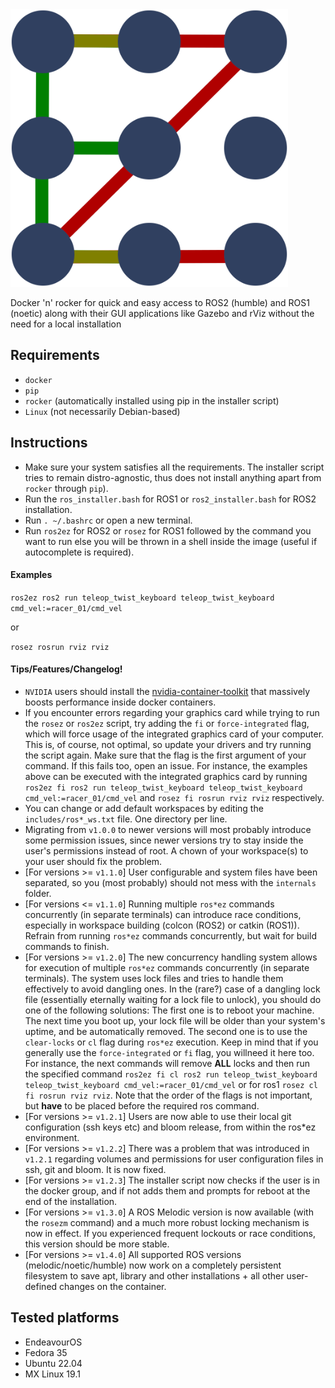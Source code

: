 <img src=media/rosez.png width="444px"/>

Docker 'n' rocker for quick and easy access to ROS2 (humble) and ROS1 (noetic) along with their GUI applications like Gazebo and rViz without the need for a local installation

## Requirements

* `docker`
* `pip`
* `rocker` (automatically installed using pip in the installer script)
* `Linux` (not necessarily Debian-based)

## Instructions
* Make sure your system satisfies all the requirements. The installer script tries to remain distro-agnostic, thus does not install anything apart from `rocker` through `pip`).
* Run the `ros_installer.bash` for ROS1 or `ros2_installer.bash` for ROS2 installation.
* Run `. ~/.bashrc` or open a new terminal.
* Run `ros2ez` for ROS2 or `rosez` for ROS1 followed by the command you want to run else you will be thrown in a shell inside the image (useful if autocomplete is required).

#### Examples

`ros2ez ros2 run teleop_twist_keyboard teleop_twist_keyboard cmd_vel:=racer_01/cmd_vel`

or

`rosez rosrun rviz rviz`

#### Tips/Features/Changelog!
* `NVIDIA` users should install the [nvidia-container-toolkit](https://docs.nvidia.com/datacenter/cloud-native/container-toolkit/install-guide.html#docker) that massively boosts performance inside docker containers.
* If you encounter errors regarding your graphics card while trying to run the `rosez` or `ros2ez` script, try adding the `fi` or `force-integrated` flag, which will force usage of the integrated graphics card of your computer. This is, of course, not optimal, so update your drivers and try running the script again. Make sure that the flag is the first argument of your command. If this fails too, open an issue. For instance, the examples above can be executed with the integrated graphics card by running `ros2ez fi ros2 run teleop_twist_keyboard teleop_twist_keyboard cmd_vel:=racer_01/cmd_vel` and `rosez fi rosrun rviz rviz` respectively.
* You can change or add default workspaces by editing the `includes/ros*_ws.txt` file. One directory per line.
* Migrating from `v1.0.0` to newer versions will most probably introduce some permission issues, since newer versions try to stay inside the user's permissions instead of root. A chown of your workspace(s) to your user should fix the problem.
* [For versions >= `v1.1.0`] User configurable and system files have been separated, so you (most probably) should not mess with the `internals` folder.
* [For versions <= `v1.1.0`] Running multiple `ros*ez` commands concurrently (in separate terminals) can introduce race conditions, especially in workspace building (colcon (ROS2) or catkin (ROS1)). Refrain from running `ros*ez` commands concurrently, but wait for build commands to finish.
* [For versions >= `v1.2.0`] The new concurrency handling system allows for execution of multiple `ros*ez` commands concurrently (in separate terminals). The system uses lock files and tries to handle them effectively to avoid dangling ones. In the (rare?) case of a dangling lock file (essentially eternally waiting for a lock file to unlock), you should do one of the following solutions: The first one is to reboot your machine. The next time you boot up, your lock file will be older than your system's uptime, and be automatically removed. The second one is to use the `clear-locks` or `cl` flag during `ros*ez` execution. Keep in mind that if you generally use the `force-integrated` or `fi` flag, you willneed it here too. For instance, the next commands will remove **ALL** locks and then run the specified command `ros2ez fi cl ros2 run teleop_twist_keyboard teleop_twist_keyboard cmd_vel:=racer_01/cmd_vel` or for ros1 `rosez cl fi rosrun rviz rviz`. Note that the order of the flags is not important, but **have** to be placed before the required ros command.
* [For versions >= `v1.2.1`] Users are now able to use their local git configuration (ssh keys etc) and bloom release, from within the ros\*ez environment.
* [For versions >= `v1.2.2`] There was a problem that was introduced in `v1.2.1` regarding volumes and permissions for user configuration files in ssh, git and bloom. It is now fixed.
* [For versions >= `v1.2.3`] The installer script now checks if the user is in the docker group, and if not adds them and prompts for reboot at the end of the installation.
* [For versions >= `v1.3.0`] A ROS Melodic version is now available (with the `rosezm` command) and a much more robust locking mechanism is now in effect. If you experienced frequent lockouts or race conditions, this version should be more stable.
* [For versions >= `v1.4.0`] All supported ROS versions (melodic/noetic/humble) now work on a completely persistent filesystem to save apt, library and other installations + all other user-defined changes on the container.

## Tested platforms
* EndeavourOS
* Fedora 35
* Ubuntu 22.04
* MX Linux 19.1
